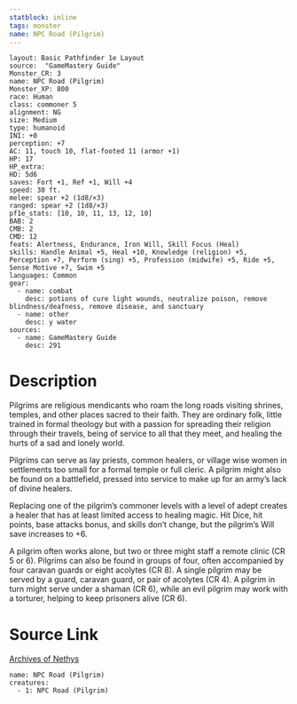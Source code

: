 ```yaml
---
statblock: inline
tags: monster
name: NPC Road (Pilgrim)
---
```

```statblock
layout: Basic Pathfinder 1e Layout
source:  "GameMastery Guide"
Monster_CR: 3
name: NPC Road (Pilgrim)
Monster_XP: 800
race: Human
class: commoner 5
alignment: NG
size: Medium
type: humanoid
INI: +0
perception: +7
AC: 11, touch 10, flat-footed 11 (armor +1)
HP: 17
HP_extra: 
HD: 5d6
saves: Fort +1, Ref +1, Will +4
speed: 30 ft.
melee: spear +2 (1d8/×3)
ranged: spear +2 (1d8/×3)
pf1e_stats: [10, 10, 11, 13, 12, 10]
BAB: 2
CMB: 2
CMD: 12
feats: Alertness, Endurance, Iron Will, Skill Focus (Heal)
skills: Handle Animal +5, Heal +10, Knowledge (religion) +5, Perception +7, Perform (sing) +5, Profession (midwife) +5, Ride +5, Sense Motive +7, Swim +5
languages: Common
gear:
  - name: combat
    desc: potions of cure light wounds, neutralize poison, remove blindness/deafness, remove disease, and sanctuary
  - name: other
    desc: y water
sources:
  - name: GameMastery Guide
    desc: 291
```
# Description
Pilgrims are religious mendicants who roam the long roads visiting shrines, temples, and other places sacred to their faith. They are ordinary folk, little trained in formal theology but with a passion for spreading their religion through their travels, being of service to all that they meet, and healing the hurts of a sad and lonely world.

Pilgrims can serve as lay priests, common healers, or village wise women in settlements too small for a formal temple or full cleric. A pilgrim might also be found on a battlefield, pressed into service to make up for an army’s lack of divine healers.

Replacing one of the pilgrim’s commoner levels with a level of adept creates a healer that has at least limited access to healing magic. Hit Dice, hit points, base attacks bonus, and skills don’t change, but the pilgrim’s Will save increases to +6.

A pilgrim often works alone, but two or three might staff a remote clinic (CR 5 or 6). Pilgrims can also be found in groups of four, often accompanied by four caravan guards or eight acolytes (CR 8). A single pilgrim may be served by a guard, caravan guard, or pair of acolytes (CR 4). A pilgrim in turn might serve under a shaman (CR 6), while an evil pilgrim may work with a torturer, helping to keep prisoners alive (CR 6).
# Source Link
[Archives of Nethys](https://aonprd.com/NPCDisplay.aspx?ItemName=Road%20(Pilgrim))
```encounter-table
name: NPC Road (Pilgrim)
creatures:
  - 1: NPC Road (Pilgrim)
```
